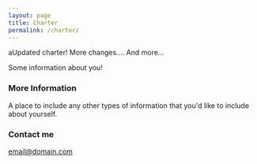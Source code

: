 ```yaml
---
layout: page
title: Charter
permalink: /charter/
---
```


aUpdated charter! More changes.... And more...

Some information about you!

### More Information

A place to include any other types of information that you'd like to include about yourself.

### Contact me

[email@domain.com](mailto:email@domain.com)
